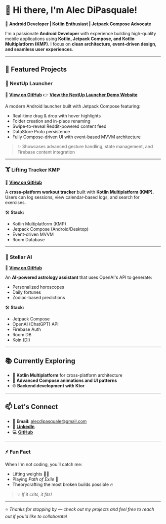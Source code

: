 # 👋 Hi there, I'm Alec DiPasquale! 

🚀 **Android Developer | Kotlin Enthusiast | Jetpack Compose Advocate**  

I'm a passionate **Android Developer** with experience building high-quality mobile applications using **Kotlin, Jetpack Compose, and Kotlin Multiplatform (KMP)**. I focus on **clean architecture, event-driven design, and seamless user experiences**.

---

## 🚀 Featured Projects

### 📱 **NextUp Launcher**
🔗 [**View on GitHub**](https://github.com/Alec-Dipasquale/NextUp-Launcher-Showcase)
👉 [**View the NextUp Launcher Demo Website**](https://glacira-ltd.com/nextup-presentation.html)

A modern Android launcher built with Jetpack Compose featuring:
- Real-time drag & drop with hover highlights
- Folder creation and in-place renaming
- Swipe-to-reveal Reddit-powered content feed
- DataStore Proto persistence
- Fully Compose-driven UI with event-based MVVM architecture

> ✨ Showcases advanced gesture handling, state management, and Firebase content integration

---

### 🏋️ **Lifting Tracker KMP**
🔗 [**View on GitHub**](https://github.com/Alec-Dipasquale/Lifting_Ledger_Showcase/tree/main)

A **cross-platform workout tracker** built with **Kotlin Multiplatform (KMP)**.  
Users can log sessions, view calendar-based logs, and search for exercises.

🛠 **Stack:**
- Kotlin Multiplatform (KMP)
- Jetpack Compose (Android/Desktop)
- Event-driven MVVM
- Room Database

---

### 🔮 **Stellar AI**
🔗 [**View on GitHub**](https://github.com/Alec-Dipasquale/stellarai)

An **AI-powered astrology assistant** that uses OpenAI's API to generate:
- Personalized horoscopes
- Daily fortunes
- Zodiac-based predictions

🛠 **Stack:**
- Jetpack Compose
- OpenAI (ChatGPT) API
- Firebase Auth
- Room DB
- Koin (DI)

---

## 📚 Currently Exploring

- 🧪 **Kotlin Multiplatform** for cross-platform architecture  
- 🎨 **Advanced Compose animations and UI patterns**  
- 🌐 **Backend development with Ktor**  

---

## 📫 Let's Connect

- 📧 **Email:** alecdipasquale@gmail.com  
- 💼 [**LinkedIn**](https://www.linkedin.com/in/alec-t-dipasquale/)  
- 💻 [**GitHub**](https://github.com/Alec-Dipasquale)  

---

### ⚡ Fun Fact

When I'm not coding, you’ll catch me:
- Lifting weights 🏋️‍♂️  
- Playing *Path of Exile* 🧙  
- Theorycrafting the most broken builds possible 🔥  
> 💡 *If it crits, it fits!*

---

⭐ *Thanks for stopping by — check out my projects and feel free to reach out if you'd like to collaborate!*
